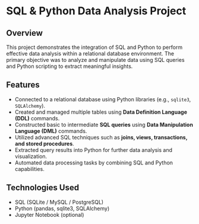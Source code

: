 # SQL & Python Data Analysis Project

## Overview
This project demonstrates the integration of SQL and Python to perform effective data analysis within a relational database environment. The primary objective was to analyze and manipulate data using SQL queries and Python scripting to extract meaningful insights.

## Features
- Connected to a relational database using Python libraries (e.g., `sqlite3`, `SQLAlchemy`).
- Created and managed multiple tables using **Data Definition Language (DDL)** commands.
- Constructed basic to intermediate **SQL queries** using **Data Manipulation Language (DML)** commands.
- Utilized advanced SQL techniques such as **joins, views, transactions, and stored procedures**.
- Extracted query results into Python for further data analysis and visualization.
- Automated data processing tasks by combining SQL and Python capabilities.

## Technologies Used
- SQL (SQLite / MySQL / PostgreSQL)
- Python (pandas, sqlite3, SQLAlchemy)
- Jupyter Notebook (optional)


